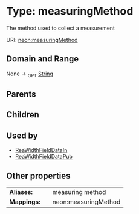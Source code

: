 
# Type: measuringMethod


The method used to collect a measurement

URI: [neon:measuringMethod](https://data.neonscience.org/measuringMethod)


## Domain and Range

None ->  <sub>OPT</sub> [String](types/String.md)

## Parents


## Children


## Used by

 * [ReaWidthFieldDataIn](ReaWidthFieldDataIn.md)
 * [ReaWidthFieldDataPub](ReaWidthFieldDataPub.md)

## Other properties

|  |  |  |
| --- | --- | --- |
| **Aliases:** | | measuring method |
| **Mappings:** | | neon:measuringMethod |

